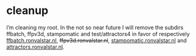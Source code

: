 <!--
  date: 2010-01-27
  modified: 2020-05-31
  slug: cleanup
  type: post
  categories: admin, code, work
  tags: test
-->

# cleanup

<p>I&#8217;m cleaning my root. In the not so near future I will remove the subdirs ffbatch, ffpv3d, stampomatic and test/attractors4 in favor of respectively <a href="https://ffbatch.ronvalstar.nl">ffbatch.ronvalstar.nl</a>, <del data-href="https://ffpv3d.ronvalstar.nl">ffpv3d.ronvalstar.nl</del>, <a href="http://stampomatic.ronvalstar.nl">stampomatic.ronvalstar.nl</a> and <a href="http://attractors.ronvalstar.nl">attractors.ronvalstar.nl</a>.</p>
